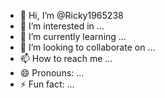 - 👋 Hi, I’m @Ricky1965238
- 👀 I’m interested in ...
- 🌱 I’m currently learning ...
- 💞️ I’m looking to collaborate on ...
- 📫 How to reach me ...
- 😄 Pronouns: ...
- ⚡ Fun fact: ...

<!---
Ricky1965238/Ricky1965238 is a ✨ special ✨ repository because its `README.md` (this file) appears on your GitHub profile.
You can click the Preview link to take a look at your changes.
--->
